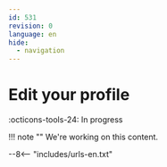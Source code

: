 ```yaml
---
id: 531
revision: 0
language: en
hide:
  - navigation
---
```


# Edit your profile

 :octicons-tools-24: In progress

!!! note ""
     We're working on this content.

--8<-- "includes/urls-en.txt"
